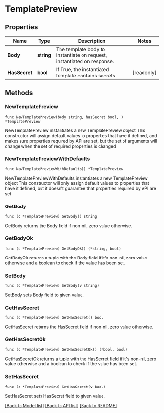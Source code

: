 # TemplatePreview

## Properties

Name | Type | Description | Notes
------------ | ------------- | ------------- | -------------
**Body** | **string** | The template body to instantiate on request, instantiated on response. | 
**HasSecret** | **bool** | If True, the instantiated template contains secrets. | [readonly] 

## Methods

### NewTemplatePreview

`func NewTemplatePreview(body string, hasSecret bool, ) *TemplatePreview`

NewTemplatePreview instantiates a new TemplatePreview object
This constructor will assign default values to properties that have it defined,
and makes sure properties required by API are set, but the set of arguments
will change when the set of required properties is changed

### NewTemplatePreviewWithDefaults

`func NewTemplatePreviewWithDefaults() *TemplatePreview`

NewTemplatePreviewWithDefaults instantiates a new TemplatePreview object
This constructor will only assign default values to properties that have it defined,
but it doesn't guarantee that properties required by API are set

### GetBody

`func (o *TemplatePreview) GetBody() string`

GetBody returns the Body field if non-nil, zero value otherwise.

### GetBodyOk

`func (o *TemplatePreview) GetBodyOk() (*string, bool)`

GetBodyOk returns a tuple with the Body field if it's non-nil, zero value otherwise
and a boolean to check if the value has been set.

### SetBody

`func (o *TemplatePreview) SetBody(v string)`

SetBody sets Body field to given value.


### GetHasSecret

`func (o *TemplatePreview) GetHasSecret() bool`

GetHasSecret returns the HasSecret field if non-nil, zero value otherwise.

### GetHasSecretOk

`func (o *TemplatePreview) GetHasSecretOk() (*bool, bool)`

GetHasSecretOk returns a tuple with the HasSecret field if it's non-nil, zero value otherwise
and a boolean to check if the value has been set.

### SetHasSecret

`func (o *TemplatePreview) SetHasSecret(v bool)`

SetHasSecret sets HasSecret field to given value.



[[Back to Model list]](../README.md#documentation-for-models) [[Back to API list]](../README.md#documentation-for-api-endpoints) [[Back to README]](../README.md)


